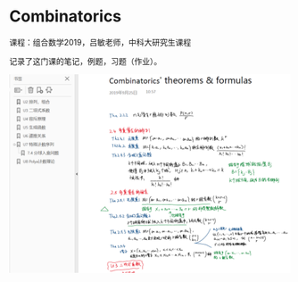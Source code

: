 # Combinatorics

课程：组合数学2019，吕敏老师，中科大研究生课程

记录了这门课的笔记，例题，习题（作业）。

![Sample](README.assets/Sample.png)